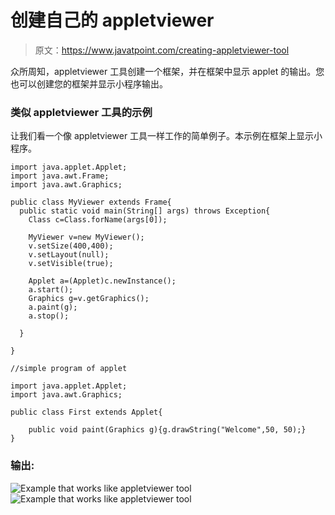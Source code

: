 # 创建自己的 appletviewer

> 原文：<https://www.javatpoint.com/creating-appletviewer-tool>

众所周知，appletviewer 工具创建一个框架，并在框架中显示 applet 的输出。您也可以创建您的框架并显示小程序输出。

### 类似 appletviewer 工具的示例

让我们看一个像 appletviewer 工具一样工作的简单例子。本示例在框架上显示小程序。

```
import java.applet.Applet;
import java.awt.Frame;
import java.awt.Graphics;

public class MyViewer extends Frame{
  public static void main(String[] args) throws Exception{
	Class c=Class.forName(args[0]);

	MyViewer v=new MyViewer();
	v.setSize(400,400);
	v.setLayout(null);
	v.setVisible(true);

	Applet a=(Applet)c.newInstance();
	a.start();
	Graphics g=v.getGraphics();
	a.paint(g);
	a.stop();

  }

}

```

```
//simple program of applet

import java.applet.Applet;
import java.awt.Graphics;

public class First extends Applet{

	public void paint(Graphics g){g.drawString("Welcome",50, 50);}
}

```

### 输出:

![Example that works like appletviewer tool](../img/7f7c1d0915ec73b934ffd55acfaffa50.png) ![Example that works like appletviewer tool](../img/c46cc47a443b7c8a4bdb49e3c27ef226.png)